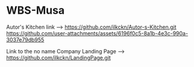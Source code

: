 # WBS-Musa

Autor's Kitchen link --> https://github.com/ilkckn/Autor-s-Kitchen.git
https://github.com/user-attachments/assets/6196f0c5-8a1b-4e3c-990a-3037e79db955


Link to the no name Company Landing Page --> https://github.com/ilkckn/LandingPage.git
